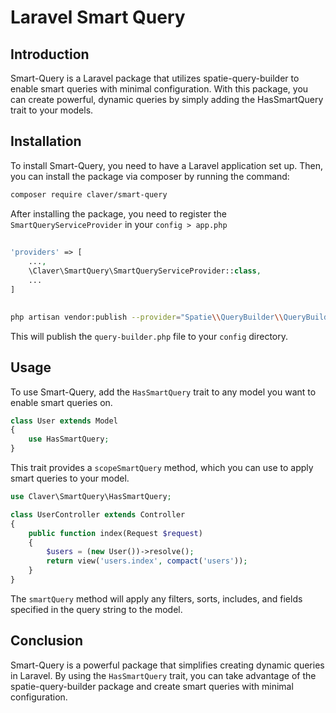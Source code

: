# Laravel Smart Query

## Introduction

Smart-Query is a Laravel package that utilizes spatie-query-builder to enable smart queries with minimal configuration. With this package, you can create powerful, dynamic queries by simply adding the HasSmartQuery trait to your models.

## Installation

To install Smart-Query, you need to have a Laravel application set up. Then, you can install the package via composer by running the command:

```bash
composer require claver/smart-query
```

After installing the package, you need to register the `SmartQueryServiceProvider` in your `config > app.php`
##
```php
'providers' => [
    ...,
    \Claver\SmartQuery\SmartQueryServiceProvider::class,
    ...
]
```
##
```bash
php artisan vendor:publish --provider="Spatie\\QueryBuilder\\QueryBuilderServiceProvider" --tag="config"
```

This will publish the `query-builder.php` file to your `config` directory.

## Usage

To use Smart-Query, add the `HasSmartQuery` trait to any model you want to enable smart queries on.

```php
class User extends Model
{
    use HasSmartQuery;
}
```

This trait provides a `scopeSmartQuery` method, which you can use to apply smart queries to your model.

```php
use Claver\SmartQuery\HasSmartQuery;

class UserController extends Controller
{
    public function index(Request $request)
    {
        $users = (new User())->resolve();
        return view('users.index', compact('users'));
    }
}
```

The `smartQuery` method will apply any filters, sorts, includes, and fields specified in the query string to the model.

## Conclusion

Smart-Query is a powerful package that simplifies creating dynamic queries in Laravel. By using the `HasSmartQuery` trait, you can take advantage of the spatie-query-builder package and create smart queries with minimal configuration.
